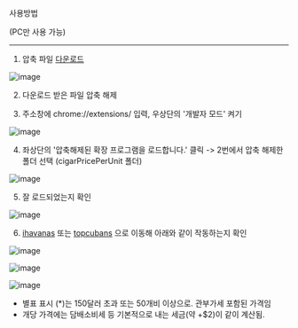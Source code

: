 사용방법

(PC만 사용 가능)

---

1. 압축 파일 [다운로드](https://github.com/d-playground/iHavPriceCalc_KR/archive/refs/heads/main.zip)

![image](https://user-images.githubusercontent.com/76888767/233263238-3116d2bf-f7f0-4211-a910-a928aaa76a07.png)



2. 다운로드 받은 파일 압축 해제



3. 주소창에 chrome://extensions/ 입력, 우상단의 '개발자 모드' 켜기

![image](https://user-images.githubusercontent.com/76888767/233936629-5caa04a6-5b84-4520-b9e5-d3d643813a84.png)



4. 좌상단의 '압축해제된 확장 프로그램을 로드합니다.' 클릭 -> 2번에서 압축 해제한 폴더 선택 (cigarPricePerUnit 폴더)

![image](https://user-images.githubusercontent.com/76888767/233936743-3175f3a6-0388-4295-bc13-38910b99fdfa.png)


5. 잘 로드되었는지 확인

![image](https://user-images.githubusercontent.com/76888767/233938520-19ccfb46-4074-4748-9a43-bfe1df2a1c92.png)




6. [ihavanas](https://www.ihavanas.com/) 또는 [topcubans](topcubans.com/) 으로 이동해 아래와 같이 작동하는지 확인

![image](https://github.com/d-playground/iHavPriceCalc_KR/assets/76888767/6f28c4b6-76d3-43ff-99f5-7a22b527da5e)

![image](https://github.com/d-playground/iHavPriceCalc_KR/assets/76888767/353298c2-3ddc-4291-af4a-b7e8d4a97ef8)

![image](https://github.com/d-playground/iHavPriceCalc_KR/assets/76888767/39af00ba-cebb-424e-bd15-b110ebf71ba0)

- 별표 표시 (*)는 150달러 초과 또는 50개비 이상으로. 관부가세 포함된 가격임
- 개당 가격에는 담배소비세 등 기본적으로 내는 세금(약 +$2)이 같이 계산됨.

